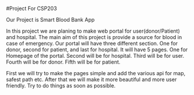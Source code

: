 #Project For CSP203

Our Project is Smart Blood Bank App

In this project we are planing to make web portal for user(donor/Patient) and hospital. The main aim of this project is provide a source for blood in case of emergency.
Our portal will have three different section. One for donor, second for patient, and last for hospital.
It will have 5 pages. 
One for Homepage of the portal.
Second will be for hospital.
Third will be for user.
Fourth will be for donor.
Fifth will be for patient.

First we will try to make the pages simple and add the various api for map, safest path etc.
After that we will make it more beautiful and more user friendly. 
Try to do things as soon as possible.  
